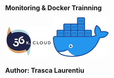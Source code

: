 ## Monitoring & Docker Trainning 

<img src="https://raw.githubusercontent.com/56kcloud/Training/master/img/56k.jpg" alt="56K.Cloud Logo" width="150" height="99"> <img src="https://raw.githubusercontent.com/56kcloud/Training/master/img/docker_logo.png" alt="DockerCon Barcelona 2019" width="180" height="129">

## Author: Trasca Laurentiu  
